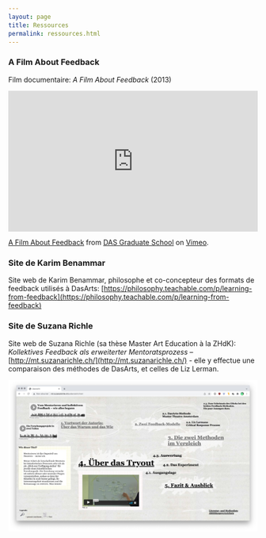 ```yaml
---
layout: page
title: Ressources
permalink: ressources.html
---
```


### A Film About Feedback

Film documentaire: *A Film About Feedback* (2013)

<div style="padding:56.25% 0 0 0;position:relative;"><iframe src="https://player.vimeo.com/video/97319636?h=306604fd08&portrait=0" style="position:absolute;top:0;left:0;width:100%;height:100%;" frameborder="0" allow="autoplay; fullscreen; picture-in-picture" allowfullscreen></iframe></div><script src="https://player.vimeo.com/api/player.js"></script>
<p><a href="https://vimeo.com/97319636">A Film About Feedback</a> from <a href="https://vimeo.com/dasgraduateschool">DAS Graduate School</a> on <a href="https://vimeo.com">Vimeo</a>.</p>


### Site de Karim Benammar

Site web de Karim Benammar, philosophe et co-concepteur des formats de feedback utilisés à DasArts: [https://philosophy.teachable.com/p/learning-from-feedback](https://philosophy.teachable.com/p/learning-from-feedback) 

### Site de Suzana Richle

Site web de Suzana Richle (sa thèse Master Art Education à la ZHdK): 
*Kollektives Feedback als erweiterter Mentoratsprozess* – [http://mt.suzanarichle.ch/](http://mt.suzanarichle.ch/) - elle y effectue une comparaison des méthodes de DasArts, et celles de Liz Lerman.

![Site de Suzana Richle](img/site-suzanarichle.jpg)